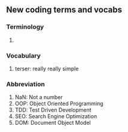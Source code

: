 ## New coding terms and vocabs

### Terminology
1. 

### Vocabulary
1. terser: really really simple

### Abbreviation
1. NaN: Not a number
2. OOP: Object Oriented Programming
3. TDD: Test Driven Development
4. SEO: Search Engine Optimization
5. DOM: Document Object Model